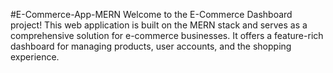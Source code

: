 #E-Commerce-App-MERN
Welcome to the E-Commerce Dashboard project! This web application is built on the MERN stack and serves as a comprehensive solution for e-commerce businesses. It offers a feature-rich dashboard for managing products, user accounts, and the shopping experience.
